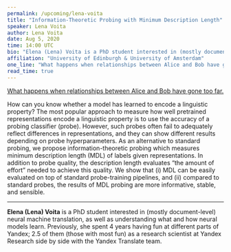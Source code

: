```yaml
---
permalink: /upcoming/lena-voita
title: "Information-Theoretic Probing with Minimum Description Length"
speaker: Lena Voita
author: Lena Voita
date: Aug 5, 2020
time: 14:00 UTC
bio: "Elena (Lena) Voita is a PhD student interested in (mostly document-level) neural machine translation, as well as understanding what and how neural models learn. Previously, she spent 4 years having fun at different parts of Yandex; 2.5 of them (those with most fun) as a research scientist at Yandex Research side by side with the Yandex Translate team."
affiliation: "University of Edinburgh & University of Amsterdam"
one_line: "What happens when relationships between Alice and Bob have gone too far."
read_time: true
---
```


<a href="https://lolmythesis.com/" class="one-line">What happens when relationships between Alice and Bob have gone too far.</a>

How can you know whether a model has learned to encode a linguistic property? The most popular approach to measure how well pretrained representations encode a linguistic property is to use the accuracy of a probing classifier (probe). However, such probes often fail to adequately reflect differences in representations, and they can show different results depending on probe hyperparameters. As an alternative to standard probing, we propose information-theoretic probing which measures minimum description length (MDL) of labels given representations. In addition to probe quality, the description length evaluates “the amount of effort” needed to achieve this quality. We show that (i) MDL can be easily evaluated on top of standard probe-training pipelines, and (ii) compared to standard probes, the results of MDL probing are more informative, stable, and sensible.

<hr>

**Elena (Lena) Voita** is a PhD student interested in (mostly document-level) neural machine translation, as well as understanding what and how neural models learn. Previously, she spent 4 years having fun at different parts of Yandex; 2.5 of them (those with most fun) as a research scientist at Yandex Research side by side with the Yandex Translate team.
